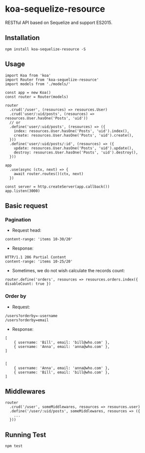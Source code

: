 # koa-sequelize-resource


RESTful API based on Sequelize and support ES2015.

## Installation

```
npm install koa-sequelize-resource -S
```

## Usage

```
import Koa from 'koa'
import Router from 'koa-sequelize-resource'
import models from './models/'

const app = new Koa()
const router = Router(models)

router
  .crud('/user', (resources) => resources.User)
  .crud('user/:uid/posts', (resources) => resources.User.hasOne('Posts', 'uid'))
  // or 
  .define('user/:uid/posts', (resources) => ({
    index: resources.User.hasOne('Posts', 'uid').index(),
    create: resources.User.hasOne('Posts', 'uid').create(),
  }))
  .define('user/:uid/posts/:id', (resources) => ({
    update: resources.User.hasOne('Posts', 'uid').update(),
    destroy: resources.User.hasOne('Posts', 'uid').destroy(),
  }))
    
app
  .use(async (ctx, next) => {
    await router.routes()(ctx, next)
  })

const server = http.createServer(app.callback())
app.listen(3000)

```

## Basic request

### Pagination

* Request head:
```
content-range: 'items 10-30/20'
```
* Response:
```
HTTP/1.1 206 Partial Content
content-range: 'items 10-25/20'
```
* Sometimes, we do not wish calculate the records count:
```
router.define('orders', resources => resources.orders.index({ disableCount: true })
```


### Order by

* Request: 
```
/users?orderby=-username
/users?orderby=email
```
* Response:
```
[
    { username: 'Bill', email: 'bill@who.com' },
    { username: 'Anna', email: 'anna@who.com' },
]


[
    { username: 'Anna', email: 'anna@who.com' },
    { username: 'Bill', email: 'bill@who.com' },
]
```
## Middlewares 

```
router
  .crud('/user', someMiddlewares, resources => resources.user)
  .define('/user/:uid/posts', someMiddlewares, resources => ({
    ...
  }))
```


## Running Test



```
npm test
```
